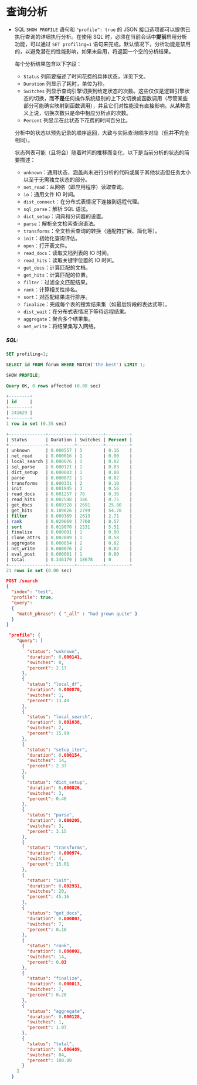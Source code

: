 # 查询分析

<!-- example SHOW PROFILE -->

* SQL `SHOW PROFILE` 语句和 `"profile": true` 的 JSON 接口选项都可以提供已执行查询的详细执行分析。在使用 SQL 时，必须在当前会话中**提前**启用分析功能，可以通过 `SET profiling=1` 语句来完成。默认情况下，分析功能是禁用的，以避免潜在的性能影响，如果未启用，将返回一个空的分析结果。

  每个分析结果包含以下字段：

  - `Status` 列简要描述了时间花费的具体状态，详见下文。
  - `Duration` 列显示了耗时，单位为秒。
  - `Switches` 列显示查询引擎切换到给定状态的次数。这些仅仅是逻辑引擎状态的切换，而**不是**任何操作系统级别的上下文切换或函数调用（尽管某些部分可能确实映射到函数调用），并且它们对性能没有直接影响。从某种意义上说，切换次数只是命中相应分析点的次数。
  - `Percent` 列显示在此状态下花费的时间百分比。

  分析中的状态以预先记录的顺序返回，大致与实际查询顺序对应（但并**不**完全相同）。

  状态列表可能（且将会）随着时间的推移而变化，以下是当前分析的状态的简要描述：

  - `unknown`：通用状态，涵盖尚未进行分析的代码或属于其他状态但任务太小以至于无需独立状态的部分。
  - `net_read`：从网络（即应用程序）读取查询。
  - `io`：通用文件 IO 时间。
  - `dist_connect`：在分布式表情况下连接到远程代理。
  - `sql_parse`：解析 SQL 语法。
  - `dict_setup`：词典和分词器的设置。
  - `parse`：解析全文检索查询语法。
  - `transforms`：全文检索查询的转换（通配符扩展、简化等）。
  - `init`：初始化查询评估。
  - `open`：打开表文件。
  - `read_docs`：读取文档列表的 IO 时间。
  - `read_hits`：读取关键字位置的 IO 时间。
  - `get_docs`：计算匹配的文档。
  - `get_hits`：计算匹配的位置。
  - `filter`：过滤全文匹配结果。
  - `rank`：计算相关性排名。
  - `sort`：对匹配结果进行排序。
  - `finalize`：完成每个表的搜索结果集（如最后阶段的表达式等）。
  - `dist_wait`：在分布式表情况下等待远程结果。
  - `aggregate`：聚合多个结果集。
  - `net_write`：将结果集写入网络。

<!-- intro -->

##### SQL:
<!-- request SQL -->

```sql
SET profiling=1;

SELECT id FROM forum WHERE MATCH('the best') LIMIT 1;

SHOW PROFILE;
```

<!-- response SQL -->

```sql
Query OK, 0 rows affected (0.00 sec)

+--------+
| id     |
+--------+
| 241629 |
+--------+
1 row in set (0.35 sec)

+--------------+----------+----------+---------+
| Status       | Duration | Switches | Percent |
+--------------+----------+----------+---------+
| unknown      | 0.000557 | 5        | 0.16    |
| net_read     | 0.000016 | 1        | 0.00    |
| local_search | 0.000076 | 1        | 0.02    |
| sql_parse    | 0.000121 | 1        | 0.03    |
| dict_setup   | 0.000003 | 1        | 0.00    |
| parse        | 0.000072 | 1        | 0.02    |
| transforms   | 0.000331 | 2        | 0.10    |
| init         | 0.001945 | 3        | 0.56    |
| read_docs    | 0.001257 | 76       | 0.36    |
| read_hits    | 0.002598 | 186      | 0.75    |
| get_docs     | 0.089328 | 2691     | 25.80   |
| get_hits     | 0.189626 | 2799     | 54.78   |
| filter       | 0.009369 | 2613     | 2.71    |
| rank         | 0.029669 | 7760     | 8.57    |
| sort         | 0.019070 | 2531     | 5.51    |
| finalize     | 0.000001 | 1        | 0.00    |
| clone_attrs  | 0.002009 | 1        | 0.58    |
| aggregate    | 0.000054 | 2        | 0.02    |
| net_write    | 0.000076 | 2        | 0.02    |
| eval_post    | 0.000001 | 1        | 0.00    |
| total        | 0.346179 | 18678    | 0       |
+--------------+----------+----------+---------+
21 rows in set (0.00 sec)
```

<!-- request JSON -->

```json
POST /search
{
  "index": "test",
  "profile": true,
  "query":
  {
    "match_phrase": { "_all" : "had grown quite" }
  }
}
```

<!-- response JSON -->

```json
 "profile": {
    "query": [
      {
        "status": "unknown",
        "duration": 0.000141,
        "switches": 8,
        "percent": 2.17
      },
      {
        "status": "local_df",
        "duration": 0.000870,
        "switches": 1,
        "percent": 13.40
      },
      {
        "status": "local_search",
        "duration": 0.001038,
        "switches": 2,
        "percent": 15.99
      },
      {
        "status": "setup_iter",
        "duration": 0.000154,
        "switches": 14,
        "percent": 2.37
      },
      {
        "status": "dict_setup",
        "duration": 0.000026,
        "switches": 3,
        "percent": 0.40
      },
      {
        "status": "parse",
        "duration": 0.000205,
        "switches": 3,
        "percent": 3.15
      },
      {
        "status": "transforms",
        "duration": 0.000974,
        "switches": 4,
        "percent": 15.01
      },
      {
        "status": "init",
        "duration": 0.002931,
        "switches": 20,
        "percent": 45.16
      },
      {
        "status": "get_docs",
        "duration": 0.000007,
        "switches": 7,
        "percent": 0.10
      },
      {
        "status": "rank",
        "duration": 0.000002,
        "switches": 14,
        "percent": 0.03
      },
      {
        "status": "finalize",
        "duration": 0.000013,
        "switches": 7,
        "percent": 0.20
      },
      {
        "status": "aggregate",
        "duration": 0.000128,
        "switches": 1,
        "percent": 1.97
      },
      {
        "status": "total",
        "duration": 0.006489,
        "switches": 84,
        "percent": 100.00
      }
    ]
  }
```
<!-- end -->

<!-- proofread -->
